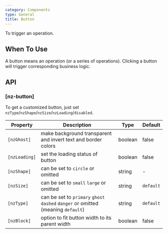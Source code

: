 ```yaml
---
category: Components
type: General
title: Button
---
```


To trigger an operation.

## When To Use

A button means an operation (or a series of operations). Clicking a button will trigger corresponding business logic.

## API

### [nz-button]

To get a customized button, just set `nzType`/`nzShape`/`nzSize`/`nzLoading`/`disabled`.

| Property | Description | Type | Default |
| -------- | ----------- | ---- | ------- |
| `[nzGhost]` | make background transparent and invert text and border colors | boolean | false |
| `[nzLoading]` | set the loading status of button | boolean | false |
| `[nzShape]` | can be set to `circle` or omitted | string | - |
| `[nzSize]` | can be set to `small` `large` or omitted | string | `default` |
| `[nzType]` | can be set to `primary` `ghost` `dashed` `danger` or omitted (meaning `default`) | string | `default` |
| `[nzBlock]` | option to fit button width to its parent width | boolean | false |
